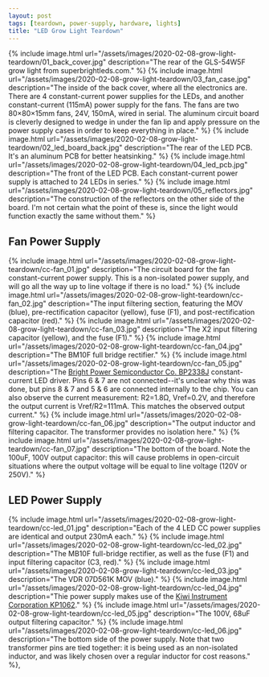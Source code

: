 ```yaml
---
layout: post
tags: [teardown, power-supply, hardware, lights]
title: "LED Grow Light Teardown"
---
```


{% include image.html
    url="/assets/images/2020-02-08-grow-light-teardown/01_back_cover.jpg"
    description="The rear of the GLS-54W5F grow light from superbrightleds.com." %}
{% include image.html
    url="/assets/images/2020-02-08-grow-light-teardown/03_fan_case.jpg"
    description="The inside of the back cover, where all the electronics are. There are 4 constant-current power supplies for the LEDs, and another constant-current (115mA) power supply for the fans. The fans are two 80×80×15mm fans, 24V, 150mA, wired in serial. The aluminum circuit board is cleverly designed to wedge in under the fan lip and apply pressure on the power supply cases in order to keep everything in place." %}
{% include image.html
    url="/assets/images/2020-02-08-grow-light-teardown/02_led_board_back.jpg"
    description="The rear of the LED PCB. It's an aluminum PCB for better heatsinking." %}
{% include image.html
    url="/assets/images/2020-02-08-grow-light-teardown/04_led_pcb.jpg"
    description="The front of the LED PCB. Each constant-current power supply is attached to 24 LEDs in series." %}
{% include image.html
    url="/assets/images/2020-02-08-grow-light-teardown/05_reflectors.jpg"
    description="The construction of the reflectors on the other side of the board. I'm not certain what the point of these is, since the light would function exactly the same without them." %}

## Fan Power Supply

{% include image.html
    url="/assets/images/2020-02-08-grow-light-teardown/cc-fan_01.jpg"
    description="The circuit board for the fan constant-current power supply. This is a non-isolated power supply, and will go all the way up to line voltage if there is no load." %}
{% include image.html
    url="/assets/images/2020-02-08-grow-light-teardown/cc-fan_02.jpg"
    description="The input filtering section, featuring the MOV (blue), pre-rectification capacitor (yellow), fuse (F1), and post-rectification capacitor (red)." %}
{% include image.html
    url="/assets/images/2020-02-08-grow-light-teardown/cc-fan_03.jpg"
    description="The X2 input filtering capacitor (yellow), and the fuse (F1)." %}
{% include image.html
    url="/assets/images/2020-02-08-grow-light-teardown/cc-fan_04.jpg"
    description="The BM10F full bridge rectifier." %}
{% include image.html
    url="/assets/images/2020-02-08-grow-light-teardown/cc-fan_05.jpg"
    description="The [Bright Power Semiconductor Co. BP2338J](/files/2020-02-08-grow-light-teardown/BP2338J.pdf) constant-current LED driver. Pins 6 & 7 are not connected--it's unclear why this was done, but pins 8 & 7 and 5 & 6 are connected internally to the chip. You can also observe the current measurement: R2=1.8Ω, Vref=0.2V, and therefore the output current is Vref/R2=111mA. This matches the observed output current." %}
{% include image.html
    url="/assets/images/2020-02-08-grow-light-teardown/cc-fan_06.jpg"
    description="The output inductor and filtering capacitor. The transformer provides no isolation here." %}
{% include image.html
    url="/assets/images/2020-02-08-grow-light-teardown/cc-fan_07.jpg"
    description="The bottom of the board. Note the 100uF, 100V output capacitor: this will cause problems in open-circuit situations where the output voltage will be equal to line voltage (120V or 250V)." %}

## LED Power Supply

{% include image.html
    url="/assets/images/2020-02-08-grow-light-teardown/cc-led_01.jpg"
    description="Each of the 4 LED CC power supplies are identical and output 230mA each." %}
{% include image.html
    url="/assets/images/2020-02-08-grow-light-teardown/cc-led_02.jpg"
    description="The MB10F full-bridge rectifier, as well as the fuse (F1) and input filtering capacitor (C3, red)." %}
{% include image.html
    url="/assets/images/2020-02-08-grow-light-teardown/cc-led_03.jpg"
    description="The VDR 07D561K MOV (blue)." %}
{% include image.html
    url="/assets/images/2020-02-08-grow-light-teardown/cc-led_04.jpg"
    description="Thie power supply makes use of the [Kiwi Instrument Corporation KP1062](/files/2020-02-08-grow-light-teardown/Kiwi-KP1062C.pdf)." %}
{% include image.html
    url="/assets/images/2020-02-08-grow-light-teardown/cc-led_05.jpg"
    description="The 100V, 68uF output filtering capacitor." %}
{% include image.html
    url="/assets/images/2020-02-08-grow-light-teardown/cc-led_06.jpg"
    description="The bottom side of the power supply. Note that two transformer pins are tied together: it is being used as an non-isolated inductor, and was likely chosen over a regular inductor for cost reasons." %}, 

